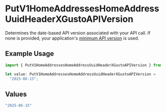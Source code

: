 # PutV1HomeAddressesHomeAddressUuidHeaderXGustoAPIVersion

Determines the date-based API version associated with your API call. If none is provided, your application's [minimum API version](https://docs.gusto.com/embedded-payroll/docs/api-versioning#minimum-api-version) is used.

## Example Usage

```typescript
import { PutV1HomeAddressesHomeAddressUuidHeaderXGustoAPIVersion } from "@gusto/embedded-api/models/operations/putv1homeaddresseshomeaddressuuid.js";

let value: PutV1HomeAddressesHomeAddressUuidHeaderXGustoAPIVersion =
  "2025-06-15";
```

## Values

```typescript
"2025-06-15"
```
